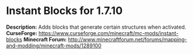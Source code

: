 Instant Blocks for 1.7.10
=============
<b>Description:</b> Adds blocks that generate certain structures when activated.
<b>CurseForge:</b> https://www.curseforge.com/minecraft/mc-mods/instant-blocks
<b>Minecraft Forum:</b> http://www.minecraftforum.net/forums/mapping-and-modding/minecraft-mods/1289100